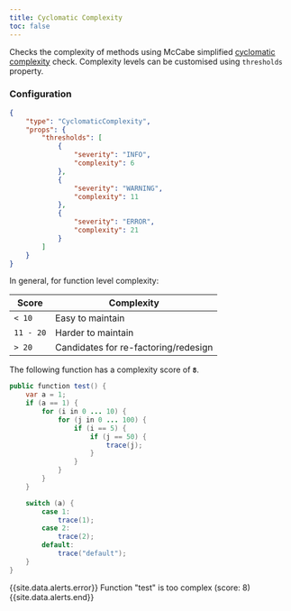 ```yaml
---
title: Cyclomatic Complexity
toc: false
---
```


Checks the complexity of methods using McCabe simplified [cyclomatic complexity](https://en.wikipedia.org/wiki/Cyclomatic_complexity) check.
Complexity levels can be customised using `thresholds` property.

### Configuration

```json
{
    "type": "CyclomaticComplexity",
    "props": {
        "thresholds": [
            {
                "severity": "INFO",
                "complexity": 6
            },
            {
                "severity": "WARNING",
                "complexity": 11
            },
            {
                "severity": "ERROR",
                "complexity": 21
            }
        ]
    }
}
```

In general, for function level complexity:

|  Score | Complexity        |
| --------- | ---------------- |
| `< 10`   | Easy to maintain  |
| `11 - 20`    | Harder to maintain |
| `> 20`    | Candidates for re-factoring/redesign  |

The following function has a complexity score of **`8`**.

```java
public function test() {
    var a = 1;
    if (a == 1) {
        for (i in 0 ... 10) {
            for (j in 0 ... 100) {
                if (i == 5) {
                    if (j == 50) {
                        trace(j);
                    }
                }
            }
        }
    }

    switch (a) {
        case 1:
            trace(1);
        case 2:
            trace(2);
        default:
            trace("default");
    }
}
```

{{site.data.alerts.error}} Function "test" is too complex (score: 8) {{site.data.alerts.end}}